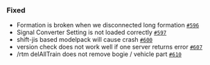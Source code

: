 ### Fixed
- Formation is broken when we disconnected long formation [`#596`](https://github.com/anatawa12/sh-actions/pull/596)
- Signal Converter Setting is not loaded correctly [`#597`](https://github.com/anatawa12/sh-actions/pull/597)
- shift-jis based modelpack will cause crash [`#600`](https://github.com/anatawa12/sh-actions/pull/600)
- version check does not work well if one server returns error [`#607`](https://github.com/anatawa12/sh-actions/pull/607)
- /rtm delAllTrain does not remove bogie / vehicle part [`#610`](https://github.com/anatawa12/sh-actions/pull/610)
